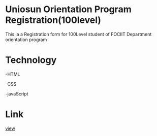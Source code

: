 # Uniosun Orientation Program Registration(100level)
This ia a Registration form for 100Level student of FOCIIT Department orientation program
# Technology
-HTML

-CSS

-javaScript
# Link
 <a href="">view</a>
